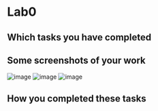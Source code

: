 # Lab0

## Which tasks you have completed

## Some screenshots of your work
![image](https://github.com/CL075/113-1_3D_Computer_Graphics/blob/Lab0/screenshots/HW0-1.png)
![image](https://github.com/CL075/113-1_3D_Computer_Graphics/blob/Lab0/screenshots/HW0-2.png)
![image](https://github.com/CL075/113-1_3D_Computer_Graphics/blob/Lab0/screenshots/HW0-3.png)

## How you completed these tasks
